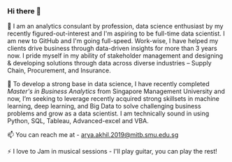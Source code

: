 ### Hi there 👋

🔭 I am an analytics consulant by profession, data science enthusiast by my recently figured-out-interest and I'm aspiring to be full-time data scientist. 
I am new to GitHub and I'm going full-speed.
Work-wise, I have helped my clients drive business through data-driven insights for more than 3 years now. 
I pride myself in my ability of stakeholder management and designing & developing solutions through data across diverse industries – Supply Chain, Procurement, and Insurance. 

🌱 To develop a strong base in data science, I have recently completed *Master's in Business Analytics* from Singapore Management University and now, I’m seeking to leverage recently acquired strong skillsets in machine learning, deep learning, and Big Data to solve challenging business problems and grow as a data scientist.
I am technically sound in using Python, SQL, Tableau, Advanced-excel and VBA.

📫 You can reach me at - arya.akhil.2019@mitb.smu.edu.sg

⚡ I love to Jam in musical sessions - I'll play guitar, you can play the rest!
